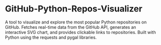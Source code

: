 # GitHub-Python-Repos-Visualizer
A tool to visualize and explore the most popular Python repositories on GitHub. Fetches real-time data from the GitHub API, generates an interactive SVG chart, and provides clickable links to repositories. Built with Python using the requests and pygal libraries.
